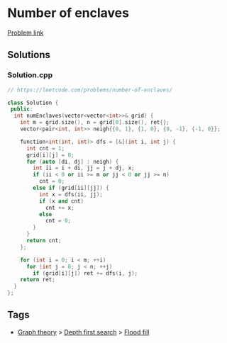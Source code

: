 # Number of enclaves

[Problem link](https://leetcode.com/problems/number-of-enclaves/)

## Solutions


### Solution.cpp
```cpp
// https://leetcode.com/problems/number-of-enclaves/

class Solution {
 public:
  int numEnclaves(vector<vector<int>>& grid) {
    int m = grid.size(), n = grid[0].size(), ret{};
    vector<pair<int, int>> neigh{{0, 1}, {1, 0}, {0, -1}, {-1, 0}};

    function<int(int, int)> dfs = [&](int i, int j) {
      int cnt = 1;
      grid[i][j] = 0;
      for (auto [di, dj] : neigh) {
        int ii = i + di, jj = j + dj, x;
        if (ii < 0 or ii >= m or jj < 0 or jj >= n)
          cnt = 0;
        else if (grid[ii][jj]) {
          int x = dfs(ii, jj);
          if (x and cnt)
            cnt += x;
          else
            cnt = 0;
        }
      }
      return cnt;
    };

    for (int i = 0; i < m; ++i)
      for (int j = 0; j < n; ++j)
        if (grid[i][j]) ret += dfs(i, j);
    return ret;
  }
};
```
## Tags

* [Graph theory](/Collections/graph-theory.md#graph-theory) > [Depth first search](/Collections/graph-theory.md#depth-first-search) > [Flood fill](/Collections/graph-theory.md#flood-fill)
